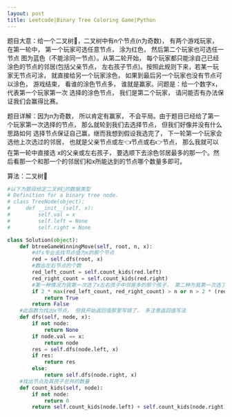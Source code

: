 ```yaml
---
layout: post
title: Leetcode|Binary Tree Coloring Game|Python
---
```


题目大意：给一个二叉树🌳，二叉树中有n个节点(n为奇数)， 有两个游戏玩家， 在第一轮中， 第一个玩家可选任意节点， 涂为红色， 然后第二个玩家也可选任一节点
图为蓝色（不能涂同一节点）。从第二轮开始， 每个玩家都只能涂自己已经涂色的节点的邻居(包括父亲节点， 左右孩子节点)。按照此规则下来，若某一玩家无节点可涂，
就直接给另一个玩家涂色， 如果到最后另一个玩家也没有节点可以涂色， 游戏结束， 看谁的涂色节点多， 谁就是赢家。问题是：给一个数字x， 代表第一个玩家第一次
选择的涂色节点， 我们是第二个玩家， 请问能否有办法保证我们会赢得比赛。

题目详解：因为n为奇数， 所以肯定有赢家， 不会平局。由于题目已经给了第一个玩家第一次选择的节点， 那么就轮到我们去选择节点， 但我们好像并没有什么思路如何
选择节点保证自己赢，继而我想到假设我选完了， 下一轮第一个玩家会选他上次选过的邻居， 也就是父亲节点或左👈节点或右👉节点， 那么我就可以在第一轮中直接选
x的父亲或左右孩子， 要选顺下去涂色邻居最多的那一个。然后看那一个和那一个的邻居们和x所能达到的节点哪个数量多即可。

算法：二叉树🌳

```python
#以下为题目给定二叉树🌳的数据类型
# Definition for a binary tree node.
# class TreeNode(object):
#     def __init__(self, x):
#         self.val = x
#         self.left = None
#         self.right = None

class Solution(object):
    def btreeGameWinningMove(self, root, n, x):
        #dfs专业去找节点值为x的那个节点
        red = self.dfs(root, x)
        #数出左右节点的个数
        red_left_count = self.count_kids(red.left)
        red_right_count = self.count_kids(red.right) 
        #第一种情况为我第一次选了x左右孩子中邻居多的那个孩子， 第二种为我第一次选了x的父亲， 把其所能达到的邻居和x所能达到的进行比较
        if 2 * max(red_left_count, red_right_count) > n or n > 2 * (red_left_count + red_right_count + 1):
            return True
        return False
    #此函数为找出x节点， 但我开始返回值那里写错了， 多注意返回值写法
    def dfs(self, node, x):
        if not node:
            return None
        if node.val == x:
            return node
        res = self.dfs(node.left, x)
        if res:
            return res
        else:
            return self.dfs(node.right, x)
    #找出节点及其孩子总共的数量
    def count_kids(self, node):
        if not node:
            return 0
        return self.count_kids(node.left) + self.count_kids(node.right) + 1   
        
```
